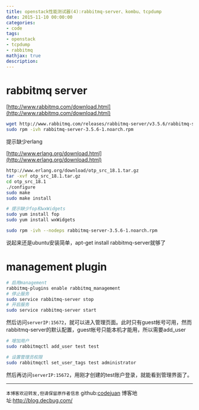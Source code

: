 ```yaml
---
title: openstack性能测试器(4):rabbitmq-server、kombu、tcpdump
date: 2015-11-10 00:00:00
categories:
- code
tags: 
- openstack
- tcpdump
- rabbitmq
mathjax: true
description: 
---
```


# rabbitmq server

[http://www.rabbitmq.com/download.html](http://www.rabbitmq.com/download.html)

```sh
wget http://www.rabbitmq.com/releases/rabbitmq-server/v3.5.6/rabbitmq-server-3.5.6-1.noarch.rpm
sudo rpm -ivh rabbitmq-server-3.5.6-1.noarch.rpm 
```
提示缺少erlang

[http://www.erlang.org/download.html](http://www.erlang.org/download.html)


```sh
http://www.erlang.org/download/otp_src_18.1.tar.gz
tar -xvf otp_src_18.1.tar.gz
cd otp_src_18.1
./configure
sudo make
sudo make install

# 提示缺少fop和wxWidgets
sudo yum install fop
sudo yum install wxWidgets
```


```sh
sudo rpm -ivh --nodeps rabbitmq-server-3.5.6-1.noarch.rpm 
```

<!--more-->


说起来还是ubuntu安装简单，apt-get install rabbitmq-server就够了

# management plugin

```sh
# 启用management
rabbitmq-plugins enable rabbitmq_management
# 停止服务
sudo service rabbitmq-server stop
# 开启服务
sudo service rabbitmq-server start
```
然后访问`serverIP:15672`，就可以进入管理页面。此时只有guest帐号可用，然而rabbitmq-server的默认配置，guest帐号只能本机才能用，所以需要add_user

```sh
# 增加用户
sudo rabbitmqctl add_user test test

# 设置管理员权限
sudo rabbitmqctl set_user_tags test administrator
```

然后再访问`serverIP:15672`，用刚才创建的test账户登录，就能看到管理界面了。

----------------------------

`本博客欢迎转发,但请保留原作者信息`
github:[codejuan](https://github.com/CodeJuan)
博客地址:http://blog.decbug.com/

